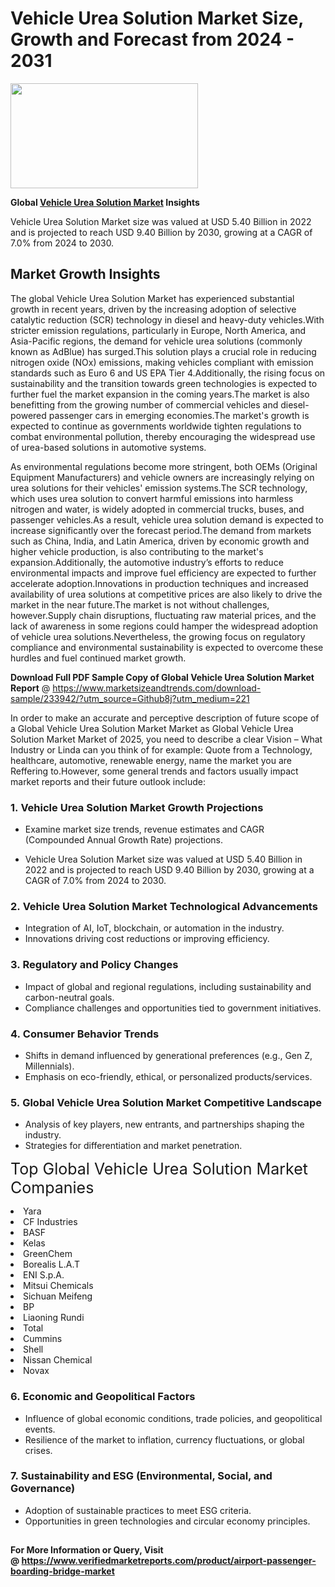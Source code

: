 <H1>Vehicle Urea Solution Market Size, Growth and Forecast from 2024 - 2031</H1><img class="aligncenter size-medium wp-image-584254" src="https://thirdeyenews.in/wp-content/uploads/2024/09/Global-Market-Research-300x168.jpeg" alt="" width="300" height="168" /><p><strong>Global&nbsp;<a href="https://www.marketsizeandtrends.com/download-sample/233942/?utm_source=Github8j?utm_medium=221">Vehicle Urea Solution Market</a> Insights</strong></p><p>Vehicle Urea Solution Market size was valued at USD 5.40 Billion in 2022 and is projected to reach USD 9.40 Billion by 2030, growing at a CAGR of 7.0% from 2024 to 2030.</p><p><h2>Market Growth Insights</h2> <p>The global Vehicle Urea Solution Market has experienced substantial growth in recent years, driven by the increasing adoption of selective catalytic reduction (SCR) technology in diesel and heavy-duty vehicles.With stricter emission regulations, particularly in Europe, North America, and Asia-Pacific regions, the demand for vehicle urea solutions (commonly known as AdBlue) has surged.This solution plays a crucial role in reducing nitrogen oxide (NOx) emissions, making vehicles compliant with emission standards such as Euro 6 and US EPA Tier 4.Additionally, the rising focus on sustainability and the transition towards green technologies is expected to further fuel the market expansion in the coming years.The market is also benefitting from the growing number of commercial vehicles and diesel-powered passenger cars in emerging economies.The market's growth is expected to continue as governments worldwide tighten regulations to combat environmental pollution, thereby encouraging the widespread use of urea-based solutions in automotive systems.</p> <p>As environmental regulations become more stringent, both OEMs (Original Equipment Manufacturers) and vehicle owners are increasingly relying on urea solutions for their vehicles' emission systems.The SCR technology, which uses urea solution to convert harmful emissions into harmless nitrogen and water, is widely adopted in commercial trucks, buses, and passenger vehicles.As a result, vehicle urea solution demand is expected to increase significantly over the forecast period.The demand from markets such as China, India, and Latin America, driven by economic growth and higher vehicle production, is also contributing to the market's expansion.Additionally, the automotive industry’s efforts to reduce environmental impacts and improve fuel efficiency are expected to further accelerate adoption.Innovations in production techniques and increased availability of urea solutions at competitive prices are also likely to drive the market in the near future.The market is not without challenges, however.Supply chain disruptions, fluctuating raw material prices, and the lack of awareness in some regions could hamper the widespread adoption of vehicle urea solutions.Nevertheless, the growing focus on regulatory compliance and environmental sustainability is expected to overcome these hurdles and fuel continued market growth.</p> <p><span class=""><strong>Download Full PDF Sample Copy of Global Vehicle Urea Solution Market Report</strong> @ <a href="https://www.marketsizeandtrends.com/download-sample/233942/?utm_source=Github8j?utm_medium=221" target="_blank">https://www.marketsizeandtrends.com/download-sample/233942/?utm_source=Github8j?utm_medium=221</a></span></p><p>In order to make an accurate and perceptive description of future scope of a Global&nbsp;Vehicle Urea Solution Market Market as Global&nbsp;Vehicle Urea Solution Market Market of 2025, you need to describe a clear Vision &ndash; What Industry or Linda can you think of for example: Quote from a Technology, healthcare, automotive, renewable energy, name the market you are Reffering to.However, some general trends and factors usually impact market reports and their future outlook include:</p><h3>1.&nbsp;<strong>Vehicle Urea Solution Market Growth Projections</strong></h3><ul><li>Examine market size trends, revenue estimates and CAGR (Compounded Annual Growth Rate) projections.</li><li><p>Vehicle Urea Solution Market size was valued at USD 5.40 Billion in 2022 and is projected to reach USD 9.40 Billion by 2030, growing at a CAGR of 7.0% from 2024 to 2030.</p></li></ul><h3>2.&nbsp;<strong>Vehicle Urea Solution Market Technological Advancements</strong></h3><ul><li>Integration of AI, IoT, blockchain, or automation in the industry.</li><li>Innovations driving cost reductions or improving efficiency.</li></ul><h3>3.&nbsp;<strong>Regulatory and Policy Changes</strong></h3><ul><li>Impact of global and regional regulations, including sustainability and carbon-neutral goals.</li><li>Compliance challenges and opportunities tied to government initiatives.</li></ul><h3>4.&nbsp;<strong>Consumer Behavior Trends</strong></h3><ul><li>Shifts in demand influenced by generational preferences (e.g., Gen Z, Millennials).</li><li>Emphasis on eco-friendly, ethical, or personalized products/services.</li></ul><h3>5.&nbsp;<strong>Global Vehicle Urea Solution Market Competitive Landscape</strong></h3><ul><li>Analysis of key players, new entrants, and partnerships shaping the industry.</li><li>Strategies for differentiation and market penetration.</li></ul><p data-pm-slice="1 1 []"><span style="color: inherit; font-family: inherit; font-size: 25px;">Top Global Vehicle Urea Solution Market Companies</span></p><div class="" data-test-id=""><p><li>Yara</li><li> CF Industries</li><li> BASF</li><li> Kelas</li><li> GreenChem</li><li> Borealis L.A.T</li><li> ENI S.p.A.</li><li> Mitsui Chemicals</li><li> Sichuan Meifeng</li><li> BP</li><li> Liaoning Rundi</li><li> Total</li><li> Cummins</li><li> Shell</li><li> Nissan Chemical</li><li> Novax</li></p></div><h3>6.&nbsp;<strong>Economic and Geopolitical Factors</strong></h3><ul><li>Influence of global economic conditions, trade policies, and geopolitical events.</li><li>Resilience of the market to inflation, currency fluctuations, or global crises.</li></ul><h3>7.&nbsp;<strong>Sustainability and ESG (Environmental, Social, and Governance)</strong></h3><ul><li>Adoption of sustainable practices to meet ESG criteria.</li><li>Opportunities in green technologies and circular economy principles.</li></ul><h2><strong style="font-size: 14px;">For More Information or Query, Visit @&nbsp;</strong><a style="background-color: #ffffff; font-size: 14px;" href="https://www.marketsizeandtrends.com/report/vehicle-urea-solution-market/" target="_blank">https://www.verifiedmarketreports.com/product/airport-passenger-boarding-bridge-market</a></h2>